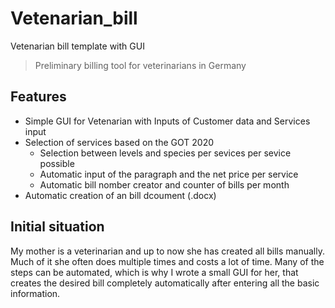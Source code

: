 # Vetenarian_bill
Vetenarian bill template with GUI
> Preliminary billing tool for veterinarians in Germany
## Features
* Simple GUI for Vetenarian with Inputs of Customer data and Services input
* Selection of services based on the GOT 2020 
  * Selection between levels and species per sevices per sevice possible
  * Automatic input of the paragraph and the net price per service
  * Automatic bill nomber creator and counter of bills per month
* Automatic creation of an bill dcoument (.docx) 
## Initial situation
My mother is a veterinarian and up to now she has created all bills manually. Much of it she often does multiple times and costs a lot of time. Many of the steps can be automated, which is why I wrote a small GUI for her, that creates the desired bill completely automatically after entering all the basic information. 
